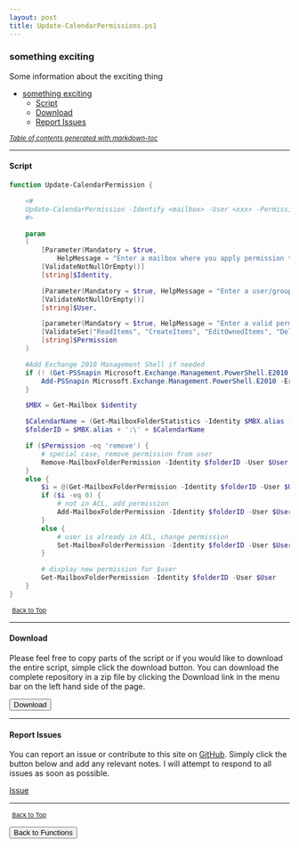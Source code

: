 ```yaml
---
layout: post
title: Update-CalendarPermissions.ps1
---
```


### something exciting

Some information about the exciting thing

- [something exciting](#something-exciting)
  - [Script](#script)
  - [Download](#download)
  - [Report Issues](#report-issues)

<small><i><a href='http://ecotrust-canada.github.io/markdown-toc/'>Table of contents generated with markdown-toc</a></i></small>

---

#### Script

```powershell
function Update-CalendarPermission {

	<#
	Update-CalendarPermission -Identify <mailbox> -User <xxx> -Permission <permission>
	#>

	param
	(
		[Parameter(Mandatory = $true,
			HelpMessage = "Enter a mailbox where you apply permission to")]
		[ValidateNotNullOrEmpty()]
		[string]$Identity,

		[Parameter(Mandatory = $true, HelpMessage = "Enter a user/group who will be granted the permission  syntax domain\xxx might be needed")]
		[ValidateNotNullOrEmpty()]
		[string]$User,

		[parameter(Mandatory = $true, HelpMessage = "Enter a valid permission set")]
		[ValidateSet("ReadItems", "CreateItems", "EditOwnedItems", "DeleteOwnedItems", "EditAllItems", "DeleteAllItems", "CreateSubfolders", "FolderOwner", "FolderContact", "FolderVisible", "None", "Owner", "PublishingEditor", "Editor", "PublishingAuthor", "Author", "NonEditingAuthor", "Reviewer", "Contributor", "AvailabilityOnly", "LimitedDetails", "Remove")]
		[string]$Permission
	)

	#Add Exchange 2010 Management Shell if needed
	if (! (Get-PSSnapin Microsoft.Exchange.Management.PowerShell.E2010 -ErrorAction:SilentlyContinue)) {
		Add-PSSnapin Microsoft.Exchange.Management.PowerShell.E2010 -ErrorAction:Stop
	}

	$MBX = Get-Mailbox $identity

	$CalendarName = (Get-MailboxFolderStatistics -Identity $MBX.alias -FolderScope Calendar | Select-Object -First 1).Name
	$folderID = $MBX.alias + ':\' + $CalendarName

	if ($Permission -eq 'remove') {
		# special case, remove permission from user
		Remove-MailboxFolderPermission -Identity $folderID -User $User -Confirm:$False
	}
	else {
		$i = @(Get-MailboxFolderPermission -Identity $folderID -User $User -ErrorAction SilentlyContinue).count
		if ($i -eq 0) {
			# not in ACL, add permission
			Add-MailboxFolderPermission -Identity $folderID -User $User -AccessRights $Permission > $Null
		}
		else {
			# user is already in ACL, change permission
			Set-MailboxFolderPermission -Identity $folderID -User $User -AccessRights $Permission
		}

		# display new permission for $user
		Get-MailboxFolderPermission -Identity $folderID -User $User
	}
}
```

<span style="font-size:11px;"><a href="#"><i class="fas fa-caret-up" aria-hidden="true" style="color: white; margin-right:5px;"></i>Back to Top</a></span>

---

#### Download

Please feel free to copy parts of the script or if you would like to download the entire script, simple click the download button. You can download the complete repository in a zip file by clicking the Download link in the menu bar on the left hand side of the page.

<button class="btn" type="submit" onclick="window.open('/PowerShell/functions/exchange/Update-CalendarPermissions.ps1')">
    <i class="fa fa-cloud-download-alt">
    </i>
        Download
</button>

---

#### Report Issues

You can report an issue or contribute to this site on <a href="https://github.com/BanterBoy/scripts-blog/issues">GitHub</a>. Simply click the button below and add any relevant notes. I will attempt to respond to all issues as soon as possible.

<!-- Place this tag where you want the button to render. -->

<a class="github-button" href="https://github.com/BanterBoy/scripts-blog/issues/new?title=Update-CalendarPermissions.ps1&body=There is a problem with this function. Please find details below." data-show-count="true" aria-label="Issue BanterBoy/scripts-blog on GitHub">Issue</a>

---

<span style="font-size:11px;"><a href="#"><i class="fas fa-caret-up" aria-hidden="true" style="color: white; margin-right:5px;"></i>Back to Top</a></span>

<a href="/menu/_pages/functions.html">
    <button class="btn">
        <i class='fas fa-reply'>
        </i>
            Back to Functions
    </button>
</a>

[1]: http://ecotrust-canada.github.io/markdown-toc
[2]: https://github.com/googlearchive/code-prettify
